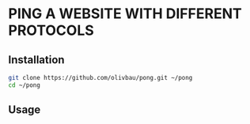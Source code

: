 # PING A WEBSITE WITH DIFFERENT PROTOCOLS

## Installation

```bash
git clone https://github.com/olivbau/pong.git ~/pong
cd ~/pong
```

## Usage

```bash
```
